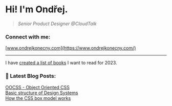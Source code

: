 # Hi! I'm Ondřej.
<blockquote><p><em>Senior Product Designer @CloudTalk</em></p></blockquote>

### Connect with me:

[www.ondrejkonecny.com](https://www.ondrejkonecny.com/)


---
I have [created a list of books](https://github.com/ondrejko/ondrejko/blob/main/books.md) I want to read for 2023.
### 📕 Latest Blog Posts:
[OOCSS - Object Oriented CSS](https://www.ondrejkonecny.com/blog/oocss-object-oriented-css/) <br>
[Basic structure of Design Systems](https://www.ondrejkonecny.com/blog/basic-structure-of-design-systems/) <br>
[How the CSS box model works](https://www.ondrejkonecny.com/blog/how-the-css-box-model-works/) <br>


